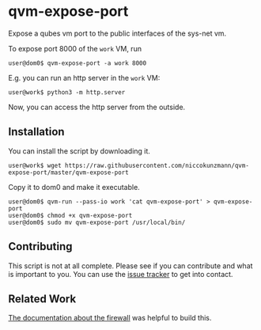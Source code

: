# qvm-expose-port

Expose a qubes vm port to the public interfaces of the sys-net vm.

To expose port 8000 of the `work` VM, run

    user@dom0$ qvm-expose-port -a work 8000

E.g. you can run an http server in the `work` VM:

    user@work$ python3 -m http.server

Now, you can access the http server from the outside.

Installation
------------

You can install the script by downloading it.

    user@work$ wget https://raw.githubusercontent.com/niccokunzmann/qvm-expose-port/master/qvm-expose-port

Copy it to dom0 and make it executable.

    user@dom0$ qvm-run --pass-io work 'cat qvm-expose-port' > qvm-expose-port
    user@dom0$ chmod +x qvm-expose-port
    user@dom0$ sudo mv qvm-expose-port /usr/local/bin/

Contributing
------------

This script is not at all complete.
Please see if you can contribute and what is important to you.
You can use the [issue tracker][issues] to get into contact.

Related Work
------------

[The documentation about the firewall][firewall-docs] was helpful to build this.

[firewall-docs]: https://www.qubes-os.org/doc/firewall/
[issues]: https://github.com/niccokunzmann/qvm-expose-port/issues

